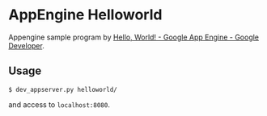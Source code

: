 AppEngine Helloworld
====================

Appengine sample program by [Hello, World! - Google App Engine - Google Developer](https://developers.google.com/appengine/docs/python/gettingstartedpython27/helloworld).

Usage
-----

    $ dev_appserver.py helloworld/

and access to `localhost:8080`.
